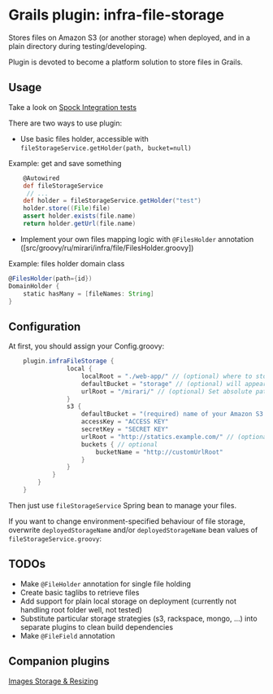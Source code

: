 Grails plugin: infra-file-storage
====================

Stores files on Amazon S3 (or another storage) when deployed, and in a plain directory during testing/developing.

Plugin is devoted to become a platform solution to store files in Grails.

Usage
---------------------

Take a look on [Spock Integration tests](https://github.com/alari/infra-file-storage/tree/master/test/integration/infra/file/storage)

There are two ways to use plugin:

- Use basic files holder, accessible with `fileStorageService.getHolder(path, bucket=null)`

Example: get and save something

```groovy
    @Autowired
    def fileStorageService
     // ...
    def holder = fileStorageService.getHolder("test")
    holder.store((File)file)
    assert holder.exists(file.name)
    return holder.getUrl(file.name)
```

- Implement your own files mapping logic with `@FilesHolder` annotation ([src/groovy/ru/mirari/infra/file/FilesHolder.groovy])

Example: files holder domain class

```groovy
@FilesHolder(path={id})
DomainHolder {
    static hasMany = [fileNames: String]
}
```

Configuration
---------------------

At first, you should assign your Config.groovy:

``` groovy
    plugin.infraFileStorage {
                local {
                    localRoot = "./web-app/" // (optional) where to store local files
                    defaultBucket = "storage" // (optional) will appear as a folder in your localRoot
                    urlRoot = "/mirari/" // (optional) Set absolute path to localRoot
                }
                s3 {
                    defaultBucket = "(required) name of your Amazon S3 Bucket to be used for default"
                    accessKey = "ACCESS KEY"
                    secretKey = "SECRET KEY"
                    urlRoot = "http://statics.example.com/" // (optional) This will be used to make URLs for your files
                    buckets { // optional
                        bucketName = "http://customUrlRoot"
                    }
                }
            }
        }
    }
```

Then just use `fileStorageService` Spring bean to manage your files.

If you want to change environment-specified behaviour of file storage, overwrite `deployedStorageName` and/or
`deployedStorageName` bean values of `fileStorageService.groovy`:

TODOs
-----------------------

- Make `@FileHolder` annotation for single file holding
- Create basic taglibs to retrieve files
- Add support for plain local storage on deployment (currently not handling root folder well, not tested)
- Substitute particular storage strategies (s3, rackspace, mongo, ...) into separate plugins to clean build dependencies
- Make `@FileField` annotation

Companion plugins
-----------------------

[Images Storage & Resizing](https://github.com/alari/infra-images)
